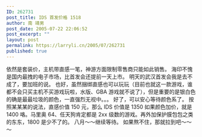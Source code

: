 ```yaml
---
ID: 262731
post_title: IDS 首发价格 1518
author: 南 靖男
post_date: 2005-07-22 22:06:52
post_excerpt: ""
layout: post
permalink: https://larryli.cn/2005/07/262731
published: true
---
```

依然是套装价，主机带直感一笔，神游方面限制零售商只能如此销售。
海印不愧是国内最拽的电子市场，比首发会还提前一天上市。
明天的武汉首发会我是去不成了，要加班的说。
也好，虽然捆绑直感也可以玩玩（目前也就这一款游戏，谁都不会只买主机不买游戏玩啦，水版、GBA 游戏就不说了），但是重要的是银白色的确是最最垃圾的颜色，一直强烈无视中。。。
好了，可以安心等待颜色系了。
按照某某某的说法，直感价值 150 元，那么 IDS 价值是 1350 如果颜色加价，就是 1400 咯。马里奥 64、任天狗肯定都是 2xx 级数的游戏。再外加保护膜包包之类的东东，1800 是少不了的。
八月～～继续等待。
如果熬不住，那就拉到吧～～～